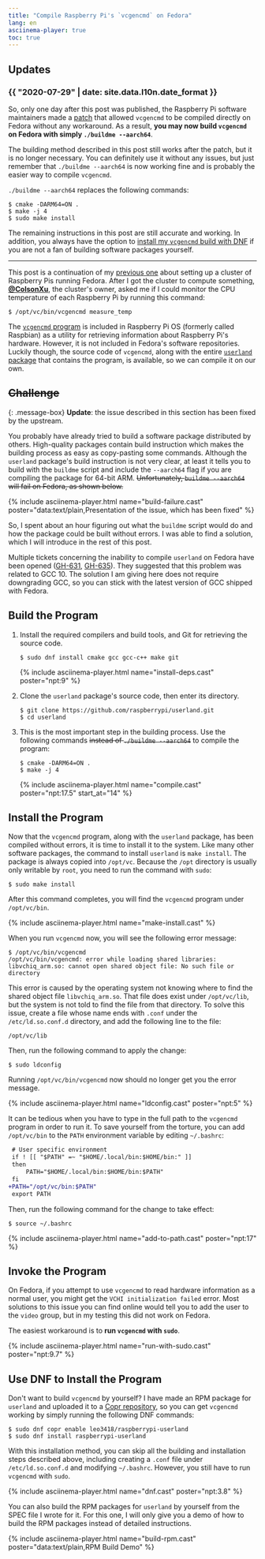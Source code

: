 ```yaml
---
title: "Compile Raspberry Pi's `vcgencmd` on Fedora"
lang: en
asciinema-player: true
toc: true
---
```


## Updates

### {{ "2020-07-29" | date: site.data.l10n.date_format }}

So, only one day after this post was published, the Raspberry Pi software
maintainers made a
[patch](https://github.com/raspberrypi/userland/commit/fdc2102ccf94a397661d495c6942eb834c66ee28)
that allowed `vcgencmd` to be compiled directly on Fedora without any
workaround. As a result, **you may now build `vcgencmd` on Fedora with simply
`./buildme --aarch64`**.

The building method described in this post still works after the patch, but it
is no longer necessary. You can definitely use it without any issues, but just
remember that `./buildme --aarch64` is now working fine and is probably the
easier way to compile `vcgencmd`.

`./buildme --aarch64` replaces the following commands:

```console
$ cmake -DARM64=ON .
$ make -j 4
$ sudo make install
```

The remaining instructions in this post are still accurate and working. In
addition, you always have the option to [install my `vcgencmd` build with
DNF](#use-dnf-to-install-the-program) if you are not a fan of building software
packages yourself.

---

This post is a continuation of my [previous
one](/2020/07/24/fedora-raspi-cluster.html) about setting up a cluster of
Raspberry Pis running Fedora. After I got the cluster to compute something,
[**@ColsonXu**](https://github.com/ColsonXu), the cluster's owner, asked me if
I could monitor the CPU temperature of each Raspberry Pi by running this
command:

```console
$ /opt/vc/bin/vcgencmd measure_temp
```

The [`vcgencmd`
program](https://www.raspberrypi.org/documentation/raspbian/applications/vcgencmd.md)
is included in Raspberry Pi OS (formerly called Raspbian) as a utility for
retrieving information about Raspberry Pi's hardware. However, it is not
included in Fedora's software repositories. Luckily though, the source code of
`vcgencmd`, along with the entire [`userland`
package](https://github.com/raspberrypi/userland) that contains the program, is
available, so we can compile it on our own.

## ~~Challenge~~

{: .message-box}
**Update**: the issue described in this section has been fixed by the upstream.

You probably have already tried to build a software package distributed by
others. High-quality packages contain build instruction which makes the
building process as easy as copy-pasting some commands. Although the `userland`
package's build instruction is not very clear, at least it tells you to build
with the `buildme` script and include the `--aarch64` flag if you are compiling
the package for 64-bit ARM. ~~Unfortunately, `buildme --aarch64` will fail on
Fedora, as shown below.~~

{% include asciinema-player.html name="build-failure.cast"
    poster="data:text/plain,Presentation of the issue, which has been fixed" %}

So, I spent about an hour figuring out what the `buildme` script would do and
how the package could be built without errors. I was able to find a solution,
which I will introduce in the rest of this post.

Multiple tickets concerning the inability to compile `userland` on Fedora have
been opened ([GH-631](https://github.com/raspberrypi/userland/issues/631),
[GH-635](https://github.com/raspberrypi/userland/issues/635)). They suggested
that this problem was related to GCC 10. The solution I am giving here does not
require downgrading GCC, so you can stick with the latest version of GCC
shipped with Fedora.

## Build the Program

1.  Install the required compilers and build tools, and Git for retrieving the
    source code.

    ```console
    $ sudo dnf install cmake gcc gcc-c++ make git
    ```

    {% include asciinema-player.html name="install-deps.cast" poster="npt:9" %}

2.  Clone the `userland` package's source code, then enter its directory.

    ```console
    $ git clone https://github.com/raspberrypi/userland.git
    $ cd userland
    ```

3.  This is the most important step in the building process. Use the following
    commands ~~instead of `./buildme --aarch64`~~ to compile the program:

    ```console
    $ cmake -DARM64=ON .
    $ make -j 4
    ```

    {% include asciinema-player.html name="compile.cast" poster="npt:17.5"
    start_at="14" %}

## Install the Program

Now that the `vcgencmd` program, along with the `userland` package, has been
compiled without errors, it is time to install it to the system. Like many
other software packages, the command to install `userland` is `make install`.
The package is always copied into `/opt/vc`. Because the `/opt` directory is
usually only writable by `root`, you need to run the command with `sudo`:

```console
$ sudo make install
```

After this command completes, you will find the `vcgencmd` program under
`/opt/vc/bin`.

{% include asciinema-player.html name="make-install.cast" %}

When you run `vcgencmd` now, you will see the following error message:

```console
$ /opt/vc/bin/vcgencmd
/opt/vc/bin/vcgencmd: error while loading shared libraries: libvchiq_arm.so: cannot open shared object file: No such file or directory
```

This error is caused by the operating system not knowing where to find the
shared object file `libvchiq_arm.so`. That file does exist under `/opt/vc/lib`,
but the system is not told to find the file from that directory. To solve this
issue, create a file whose name ends with `.conf` under the `/etc/ld.so.conf.d`
directory, and add the following line to the file:

```
/opt/vc/lib
```

Then, run the following command to apply the change:

```console
$ sudo ldconfig
```

Running `/opt/vc/bin/vcgencmd` now should no longer get you the error message.

{% include asciinema-player.html name="ldconfig.cast" poster="npt:5" %}

It can be tedious when you have to type in the full path to the `vcgencmd`
program in order to run it. To save yourself from the torture, you can add
`/opt/vc/bin` to the `PATH` environment variable by editing `~/.bashrc`:

```diff
 # User specific environment
 if ! [[ "$PATH" =~ "$HOME/.local/bin:$HOME/bin:" ]]
 then
     PATH="$HOME/.local/bin:$HOME/bin:$PATH"
 fi
+PATH="/opt/vc/bin:$PATH"
 export PATH
```

Then, run the following command for the change to take effect:

```console
$ source ~/.bashrc
```

{% include asciinema-player.html name="add-to-path.cast" poster="npt:17" %}

## Invoke the Program

On Fedora, if you attempt to use `vcgencmd` to read hardware information as a
normal user, you might get the `VCHI initialization failed` error. Most
solutions to this issue you can find online would tell you to add the user to
the `video` group, but in my testing this did not work on Fedora.

The easiest workaround is to **run `vcgencmd` with `sudo`**.

{% include asciinema-player.html name="run-with-sudo.cast" poster="npt:9.7" %}

## Use DNF to Install the Program

Don't want to build `vcgencmd` by yourself? I have made an RPM package for
`userland` and uploaded it to a [Copr
repository](https://copr.fedorainfracloud.org/coprs/leo3418/raspberrypi-userland/),
so you can get `vcgencmd` working by simply running the following DNF commands:

```console
$ sudo dnf copr enable leo3418/raspberrypi-userland
$ sudo dnf install raspberrypi-userland
```

With this installation method, you can skip all the building and installation
steps described above, including creating a `.conf` file under
`/etc/ld.so.conf.d` and modifying `~/.bashrc`. However, you still have to run
`vcgencmd` with `sudo`.

{% include asciinema-player.html name="dnf.cast" poster="npt:3.8" %}

You can also build the RPM packages for `userland` by yourself from the SPEC
file I wrote for it. For this one, I will only give you a demo of how to build
the RPM packages instead of detailed instructions.

{% include asciinema-player.html name="build-rpm.cast"
    poster="data:text/plain,RPM Build Demo" %}
